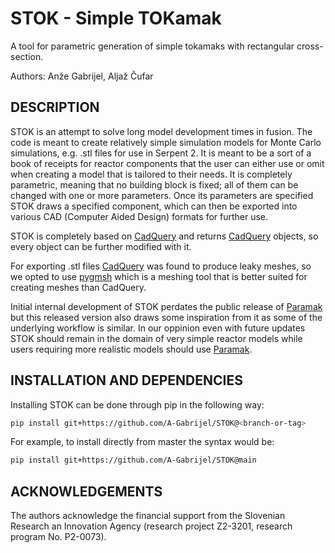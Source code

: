 # STOK - Simple TOKamak
A tool for parametric generation of simple tokamaks with rectangular cross-section.

Authors: Anže Gabrijel, Aljaž Čufar

## DESCRIPTION
STOK is an attempt to solve long model development times in fusion. The code is meant to create relatively simple simulation models for Monte Carlo simulations, e.g. .stl files for use in Serpent 2. It is meant to be a sort of a book of receipts for reactor components that the user can either use or omit when creating a model that is tailored to their needs. It is completely parametric, meaning that no building block is fixed; all of them can be changed with one or more parameters. Once its parameters are specified STOK draws a specified component, which can then be exported into various CAD (Computer Aided Design) formats for further use. 

STOK is completely based on [CadQuery](https://github.com/CadQuery) and returns [CadQuery](https://github.com/CadQuery) objects, so every object can be further modified with it.

For exporting .stl files [CadQuery](https://github.com/CadQuery) was found to produce leaky meshes, so we opted to use [pygmsh](https://github.com/nschloe/pygmsh) which is a meshing tool that is better suited for creating meshes than CadQuery.

Initial internal development of STOK perdates the public release of [Paramak](https://github.com/fusion-energy/paramak) but this released version also draws some inspiration from it as some of the underlying workflow is similar. In our oppinion even with future updates STOK should remain in the domain of very simple reactor models while users requiring more realistic models should use [Paramak](https://github.com/fusion-energy/paramak).

## INSTALLATION AND DEPENDENCIES
Installing STOK can be done through pip in the following way:
```bash
pip install git+https://github.com/A-Gabrijel/STOK@<branch-or-tag>
```

For example, to install directly from master the syntax would be:
```bash
pip install git+https://github.com/A-Gabrijel/STOK@main
```
## ACKNOWLEDGEMENTS
The authors acknowledge the financial support from the Slovenian Research an Innovation Agency (research project Z2-3201, research program No. P2-0073).
